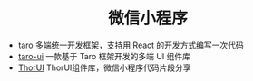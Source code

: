 <h1 align="center">
  微信小程序
</h1>

* [taro](https://github.com/NervJS/taro) 多端统一开发框架，支持用 React 的开发方式编写一次代码
* [taro-ui](https://github.com/NervJS/taro-ui) 一款基于 Taro 框架开发的多端 UI 组件库
* [ThorUI](https://github.com/dingyong0214/ThorUI) ThorUI组件库，微信小程序代码片段分享
